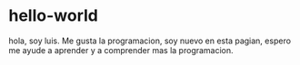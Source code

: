 # hello-world

hola, soy luis.
Me gusta la programacion, soy nuevo en esta pagian, espero me ayude a aprender y a comprender mas la programacion.
